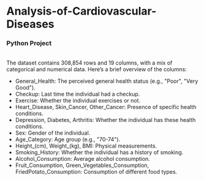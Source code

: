 # Analysis-of-Cardiovascular-Diseases
###  Python Project
<br>The dataset contains 308,854 rows and 19 columns, with a mix of categorical and numerical data. Here’s a brief overview of the columns:

- General_Health: The perceived general health status (e.g., "Poor", "Very Good").
- Checkup: Last time the individual had a checkup.
- Exercise: Whether the individual exercises or not.
- Heart_Disease, Skin_Cancer, Other_Cancer: Presence of specific health conditions.
- Depression, Diabetes, Arthritis: Whether the individual has these health conditions.
- Sex: Gender of the individual.
- Age_Category: Age group (e.g., "70-74").
- Height_(cm), Weight_(kg), BMI: Physical measurements.
- Smoking_History: Whether the individual has a history of smoking.
- Alcohol_Consumption: Average alcohol consumption.
- Fruit_Consumption, Green_Vegetables_Consumption, FriedPotato_Consumption: Consumption of different food types.
